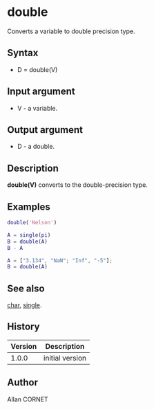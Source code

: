 

# double

Converts a variable to double precision type.

## Syntax

- D = double(V)

## Input argument

 - V - a variable.

## Output argument

 - D - a double.

## Description


  <p><b>double(V)</b> converts to the double-precision type.</p>


## Examples

```matlab
double('Nelson')
```
```matlab
A = single(pi)
B = double(A)
B - A
```
```matlab
A = ["3.134", "NaN"; "Inf", "-5"];
B = double(A)
```

## See also

[char](../string/char.md), [single](../single/single.md).
## History

|Version|Description|
|------|------|
|1.0.0|initial version|


## Author

Allan CORNET



